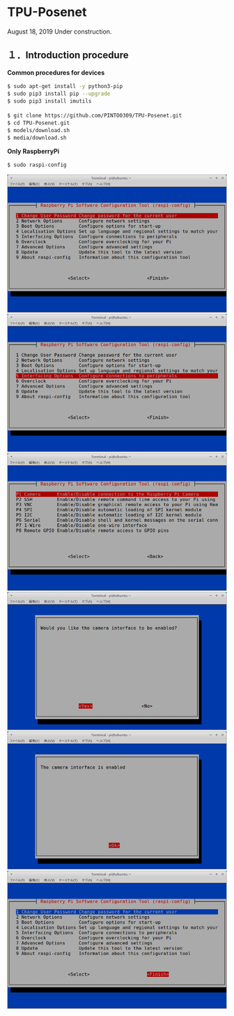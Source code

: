 # TPU-Posenet

August 18, 2019 Under construction.

## １．Introduction procedure
**Common procedures for devices**
```bash
$ sudo apt-get install -y python3-pip
$ sudo pip3 install pip --upgrade
$ sudo pip3 install imutils

$ git clone https://github.com/PINTO0309/TPU-Posenet.git
$ cd TPU-Posenet.git
$ models/download.sh
$ media/download.sh
```

**Only RaspberryPi**
```bash
$ sudo raspi-config
```
![01](media/01.png)  
![02](media/02.png)  
![03](media/03.png)  
![04](media/04.png)  
![05](media/05.png)  
![06](media/06.png)  

